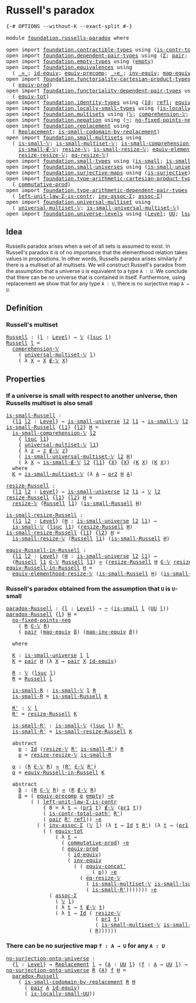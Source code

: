 # Russell's paradox

<pre class="Agda"><a id="30" class="Symbol">{-#</a> <a id="34" class="Keyword">OPTIONS</a> <a id="42" class="Pragma">--without-K</a> <a id="54" class="Pragma">--exact-split</a> <a id="68" class="Symbol">#-}</a>

<a id="73" class="Keyword">module</a> <a id="80" href="foundation.russells-paradox.html" class="Module">foundation.russells-paradox</a> <a id="108" class="Keyword">where</a>

<a id="115" class="Keyword">open</a> <a id="120" class="Keyword">import</a> <a id="127" href="foundation.contractible-types.html" class="Module">foundation.contractible-types</a> <a id="157" class="Keyword">using</a> <a id="163" class="Symbol">(</a><a id="164" href="foundation-core.contractible-types.html#2264" class="Function">is-contr-total-path&#39;</a><a id="184" class="Symbol">)</a>
<a id="186" class="Keyword">open</a> <a id="191" class="Keyword">import</a> <a id="198" href="foundation.dependent-pair-types.html" class="Module">foundation.dependent-pair-types</a> <a id="230" class="Keyword">using</a> <a id="236" class="Symbol">(</a><a id="237" href="foundation-core.dependent-pair-types.html#515" class="Record">Σ</a><a id="238" class="Symbol">;</a> <a id="240" href="foundation-core.dependent-pair-types.html#588" class="InductiveConstructor">pair</a><a id="244" class="Symbol">;</a> <a id="246" href="foundation-core.dependent-pair-types.html#605" class="Field">pr1</a><a id="249" class="Symbol">;</a> <a id="251" href="foundation-core.dependent-pair-types.html#617" class="Field">pr2</a><a id="254" class="Symbol">)</a>
<a id="256" class="Keyword">open</a> <a id="261" class="Keyword">import</a> <a id="268" href="foundation.empty-types.html" class="Module">foundation.empty-types</a> <a id="291" class="Keyword">using</a> <a id="297" class="Symbol">(</a><a id="298" href="foundation-core.empty-types.html#1057" class="Datatype">empty</a><a id="303" class="Symbol">)</a>
<a id="305" class="Keyword">open</a> <a id="310" class="Keyword">import</a> <a id="317" href="foundation.equivalences.html" class="Module">foundation.equivalences</a> <a id="341" class="Keyword">using</a>
  <a id="349" class="Symbol">(</a> <a id="351" href="foundation-core.equivalences.html#1621" class="Function Operator">_≃_</a><a id="354" class="Symbol">;</a> <a id="356" href="foundation-core.equivalences.html#2494" class="Function">id-equiv</a><a id="364" class="Symbol">;</a> <a id="366" href="foundation.equivalences.html#8122" class="Function">equiv-precomp</a><a id="379" class="Symbol">;</a> <a id="381" href="foundation-core.equivalences.html#7869" class="Function Operator">_∘e_</a><a id="385" class="Symbol">;</a> <a id="387" href="foundation-core.equivalences.html#5721" class="Function">inv-equiv</a><a id="396" class="Symbol">;</a> <a id="398" href="foundation-core.equivalences.html#1821" class="Function">map-equiv</a><a id="407" class="Symbol">;</a> <a id="409" href="foundation-core.equivalences.html#5036" class="Function">map-inv-equiv</a><a id="422" class="Symbol">)</a>
<a id="424" class="Keyword">open</a> <a id="429" class="Keyword">import</a> <a id="436" href="foundation.functoriality-cartesian-product-types.html" class="Module">foundation.functoriality-cartesian-product-types</a> <a id="485" class="Keyword">using</a>
  <a id="493" class="Symbol">(</a> <a id="495" href="foundation.functoriality-cartesian-product-types.html#3166" class="Function">equiv-prod</a><a id="505" class="Symbol">)</a>
<a id="507" class="Keyword">open</a> <a id="512" class="Keyword">import</a> <a id="519" href="foundation.functoriality-dependent-pair-types.html" class="Module">foundation.functoriality-dependent-pair-types</a> <a id="565" class="Keyword">using</a>
  <a id="573" class="Symbol">(</a> <a id="575" href="foundation-core.functoriality-dependent-pair-types.html#6817" class="Function">equiv-tot</a><a id="584" class="Symbol">)</a>
<a id="586" class="Keyword">open</a> <a id="591" class="Keyword">import</a> <a id="598" href="foundation.identity-types.html" class="Module">foundation.identity-types</a> <a id="624" class="Keyword">using</a> <a id="630" class="Symbol">(</a><a id="631" href="foundation-core.identity-types.html#1767" class="Datatype">Id</a><a id="633" class="Symbol">;</a> <a id="635" href="foundation-core.identity-types.html#1820" class="InductiveConstructor">refl</a><a id="639" class="Symbol">;</a> <a id="641" href="foundation.identity-types.html#2710" class="Function">equiv-concat&#39;</a><a id="654" class="Symbol">)</a>
<a id="656" class="Keyword">open</a> <a id="661" class="Keyword">import</a> <a id="668" href="foundation.locally-small-types.html" class="Module">foundation.locally-small-types</a> <a id="699" class="Keyword">using</a> <a id="705" class="Symbol">(</a><a id="706" href="foundation.locally-small-types.html#1621" class="Function">is-locally-small-UU</a><a id="725" class="Symbol">)</a>
<a id="727" class="Keyword">open</a> <a id="732" class="Keyword">import</a> <a id="739" href="foundation.multisets.html" class="Module">foundation.multisets</a> <a id="760" class="Keyword">using</a> <a id="766" class="Symbol">(</a><a id="767" href="foundation.multisets.html#642" class="Function">𝕍</a><a id="768" class="Symbol">;</a> <a id="770" href="foundation.multisets.html#939" class="Function">comprehension-𝕍</a><a id="785" class="Symbol">;</a> <a id="787" href="foundation.multisets.html#818" class="Function Operator">_∉-𝕍_</a><a id="792" class="Symbol">;</a> <a id="794" href="foundation.multisets.html#753" class="Function Operator">_∈-𝕍_</a><a id="799" class="Symbol">)</a>
<a id="801" class="Keyword">open</a> <a id="806" class="Keyword">import</a> <a id="813" href="foundation.negation.html" class="Module">foundation.negation</a> <a id="833" class="Keyword">using</a> <a id="839" class="Symbol">(</a><a id="840" href="foundation-core.negation.html#465" class="Function">¬</a><a id="841" class="Symbol">;</a> <a id="843" href="foundation.negation.html#1739" class="Function">no-fixed-points-neg</a><a id="862" class="Symbol">)</a>
<a id="864" class="Keyword">open</a> <a id="869" class="Keyword">import</a> <a id="876" href="foundation.replacement.html" class="Module">foundation.replacement</a> <a id="899" class="Keyword">using</a>
  <a id="907" class="Symbol">(</a> <a id="909" href="foundation.replacement.html#945" class="Function">Replacement</a><a id="920" class="Symbol">;</a> <a id="922" href="foundation.replacement.html#1265" class="Function">is-small-codomain-by-replacement</a><a id="954" class="Symbol">)</a>
<a id="956" class="Keyword">open</a> <a id="961" class="Keyword">import</a> <a id="968" href="foundation.small-multisets.html" class="Module">foundation.small-multisets</a> <a id="995" class="Keyword">using</a>
  <a id="1003" class="Symbol">(</a> <a id="1005" href="foundation.small-multisets.html#1849" class="Function">is-small-𝕍</a><a id="1015" class="Symbol">;</a> <a id="1017" href="foundation.small-multisets.html#7865" class="Function">is-small-multiset-𝕍</a><a id="1036" class="Symbol">;</a> <a id="1038" href="foundation.small-multisets.html#2456" class="Function">is-small-comprehension-𝕍</a><a id="1062" class="Symbol">;</a>
    <a id="1068" href="foundation.small-multisets.html#3984" class="Function">is-small-∉-𝕍</a><a id="1080" class="Symbol">;</a> <a id="1082" href="foundation.small-multisets.html#2147" class="Function">resize-𝕍</a><a id="1090" class="Symbol">;</a> <a id="1092" href="foundation.small-multisets.html#4302" class="Function">is-small-resize-𝕍</a><a id="1109" class="Symbol">;</a> <a id="1111" href="foundation.small-multisets.html#7172" class="Function">equiv-elementhood-resize-𝕍</a><a id="1137" class="Symbol">;</a>
    <a id="1143" href="foundation.small-multisets.html#4895" class="Function">resize-resize-𝕍</a><a id="1158" class="Symbol">;</a> <a id="1160" href="foundation.small-multisets.html#6602" class="Function">eq-resize-𝕍</a><a id="1171" class="Symbol">)</a>
<a id="1173" class="Keyword">open</a> <a id="1178" class="Keyword">import</a> <a id="1185" href="foundation.small-types.html" class="Module">foundation.small-types</a> <a id="1208" class="Keyword">using</a> <a id="1214" class="Symbol">(</a><a id="1215" href="foundation.small-types.html#1594" class="Function">is-small</a><a id="1223" class="Symbol">;</a> <a id="1225" href="foundation.small-types.html#2462" class="Function">is-small-lsuc</a><a id="1238" class="Symbol">)</a>
<a id="1240" class="Keyword">open</a> <a id="1245" class="Keyword">import</a> <a id="1252" href="foundation.small-universes.html" class="Module">foundation.small-universes</a> <a id="1279" class="Keyword">using</a> <a id="1285" class="Symbol">(</a><a id="1286" href="foundation.small-universes.html#457" class="Function">is-small-universe</a><a id="1303" class="Symbol">)</a>
<a id="1305" class="Keyword">open</a> <a id="1310" class="Keyword">import</a> <a id="1317" href="foundation.surjective-maps.html" class="Module">foundation.surjective-maps</a> <a id="1344" class="Keyword">using</a> <a id="1350" class="Symbol">(</a><a id="1351" href="foundation.surjective-maps.html#1906" class="Function">is-surjective</a><a id="1364" class="Symbol">)</a>
<a id="1366" class="Keyword">open</a> <a id="1371" class="Keyword">import</a> <a id="1378" href="foundation.type-arithmetic-cartesian-product-types.html" class="Module">foundation.type-arithmetic-cartesian-product-types</a> <a id="1429" class="Keyword">using</a>
  <a id="1437" class="Symbol">(</a> <a id="1439" href="foundation-core.type-arithmetic-cartesian-product-types.html#2063" class="Function">commutative-prod</a><a id="1455" class="Symbol">)</a>
<a id="1457" class="Keyword">open</a> <a id="1462" class="Keyword">import</a> <a id="1469" href="foundation.type-arithmetic-dependent-pair-types.html" class="Module">foundation.type-arithmetic-dependent-pair-types</a> <a id="1517" class="Keyword">using</a>
  <a id="1525" class="Symbol">(</a> <a id="1527" href="foundation-core.type-arithmetic-dependent-pair-types.html#3090" class="Function">left-unit-law-Σ-is-contr</a><a id="1551" class="Symbol">;</a> <a id="1553" href="foundation-core.type-arithmetic-dependent-pair-types.html#5808" class="Function">inv-assoc-Σ</a><a id="1564" class="Symbol">;</a> <a id="1566" href="foundation-core.type-arithmetic-dependent-pair-types.html#5675" class="Function">assoc-Σ</a><a id="1573" class="Symbol">)</a>
<a id="1575" class="Keyword">open</a> <a id="1580" class="Keyword">import</a> <a id="1587" href="foundation.universal-multiset.html" class="Module">foundation.universal-multiset</a> <a id="1617" class="Keyword">using</a>
  <a id="1625" class="Symbol">(</a> <a id="1627" href="foundation.universal-multiset.html#1074" class="Function">universal-multiset-𝕍</a><a id="1647" class="Symbol">;</a> <a id="1649" href="foundation.universal-multiset.html#1348" class="Function">is-small-universal-multiset-𝕍</a><a id="1678" class="Symbol">)</a>
<a id="1680" class="Keyword">open</a> <a id="1685" class="Keyword">import</a> <a id="1692" href="foundation.universe-levels.html" class="Module">foundation.universe-levels</a> <a id="1719" class="Keyword">using</a> <a id="1725" class="Symbol">(</a><a id="1726" href="Agda.Primitive.html#597" class="Postulate">Level</a><a id="1731" class="Symbol">;</a> <a id="1733" href="foundation-core.universe-levels.html#235" class="Primitive">UU</a><a id="1735" class="Symbol">;</a> <a id="1737" href="Agda.Primitive.html#780" class="Primitive">lsuc</a><a id="1741" class="Symbol">)</a>
</pre>
## Idea

Russells paradox arises when a set of all sets is assumed to exist. In Russell's paradox it is of no importance that the elementhood relation takes values in propositions. In other words, Russells paradox arises similarly if there is a multiset of all multisets. We will construct Russell's paradox from the assumption that a universe `U` is equivalent to a type `A : U`. We conclude that there can be no universe that is contained in itself. Furthermore, using replacement we show that for any type `A : U`, there is no surjective map `A → U`.

## Definition

### Russell's multiset

<pre class="Agda"><a id="Russell"></a><a id="2350" href="foundation.russells-paradox.html#2350" class="Function">Russell</a> <a id="2358" class="Symbol">:</a> <a id="2360" class="Symbol">(</a><a id="2361" href="foundation.russells-paradox.html#2361" class="Bound">l</a> <a id="2363" class="Symbol">:</a> <a id="2365" href="Agda.Primitive.html#597" class="Postulate">Level</a><a id="2370" class="Symbol">)</a> <a id="2372" class="Symbol">→</a> <a id="2374" href="foundation.multisets.html#642" class="Function">𝕍</a> <a id="2376" class="Symbol">(</a><a id="2377" href="Agda.Primitive.html#780" class="Primitive">lsuc</a> <a id="2382" href="foundation.russells-paradox.html#2361" class="Bound">l</a><a id="2383" class="Symbol">)</a>
<a id="2385" href="foundation.russells-paradox.html#2350" class="Function">Russell</a> <a id="2393" href="foundation.russells-paradox.html#2393" class="Bound">l</a> <a id="2395" class="Symbol">=</a>
  <a id="2399" href="foundation.multisets.html#939" class="Function">comprehension-𝕍</a>
    <a id="2419" class="Symbol">(</a> <a id="2421" href="foundation.universal-multiset.html#1074" class="Function">universal-multiset-𝕍</a> <a id="2442" href="foundation.russells-paradox.html#2393" class="Bound">l</a><a id="2443" class="Symbol">)</a>
    <a id="2449" class="Symbol">(</a> <a id="2451" class="Symbol">λ</a> <a id="2453" href="foundation.russells-paradox.html#2453" class="Bound">X</a> <a id="2455" class="Symbol">→</a> <a id="2457" href="foundation.russells-paradox.html#2453" class="Bound">X</a> <a id="2459" href="foundation.multisets.html#818" class="Function Operator">∉-𝕍</a> <a id="2463" href="foundation.russells-paradox.html#2453" class="Bound">X</a><a id="2464" class="Symbol">)</a>
</pre>
## Properties

### If a universe is small with respect to another universe, then Russells multiset is also small

<pre class="Agda"><a id="is-small-Russell"></a><a id="2593" href="foundation.russells-paradox.html#2593" class="Function">is-small-Russell</a> <a id="2610" class="Symbol">:</a>
  <a id="2614" class="Symbol">{</a><a id="2615" href="foundation.russells-paradox.html#2615" class="Bound">l1</a> <a id="2618" href="foundation.russells-paradox.html#2618" class="Bound">l2</a> <a id="2621" class="Symbol">:</a> <a id="2623" href="Agda.Primitive.html#597" class="Postulate">Level</a><a id="2628" class="Symbol">}</a> <a id="2630" class="Symbol">→</a> <a id="2632" href="foundation.small-universes.html#457" class="Function">is-small-universe</a> <a id="2650" href="foundation.russells-paradox.html#2618" class="Bound">l2</a> <a id="2653" href="foundation.russells-paradox.html#2615" class="Bound">l1</a> <a id="2656" class="Symbol">→</a> <a id="2658" href="foundation.small-multisets.html#1849" class="Function">is-small-𝕍</a> <a id="2669" href="foundation.russells-paradox.html#2618" class="Bound">l2</a> <a id="2672" class="Symbol">(</a><a id="2673" href="foundation.russells-paradox.html#2350" class="Function">Russell</a> <a id="2681" href="foundation.russells-paradox.html#2615" class="Bound">l1</a><a id="2683" class="Symbol">)</a>
<a id="2685" href="foundation.russells-paradox.html#2593" class="Function">is-small-Russell</a> <a id="2702" class="Symbol">{</a><a id="2703" href="foundation.russells-paradox.html#2703" class="Bound">l1</a><a id="2705" class="Symbol">}</a> <a id="2707" class="Symbol">{</a><a id="2708" href="foundation.russells-paradox.html#2708" class="Bound">l2</a><a id="2710" class="Symbol">}</a> <a id="2712" href="foundation.russells-paradox.html#2712" class="Bound">H</a> <a id="2714" class="Symbol">=</a>
  <a id="2718" href="foundation.small-multisets.html#2456" class="Function">is-small-comprehension-𝕍</a> <a id="2743" href="foundation.russells-paradox.html#2708" class="Bound">l2</a>
    <a id="2750" class="Symbol">{</a> <a id="2752" href="Agda.Primitive.html#780" class="Primitive">lsuc</a> <a id="2757" href="foundation.russells-paradox.html#2703" class="Bound">l1</a><a id="2759" class="Symbol">}</a>
    <a id="2765" class="Symbol">{</a> <a id="2767" href="foundation.universal-multiset.html#1074" class="Function">universal-multiset-𝕍</a> <a id="2788" href="foundation.russells-paradox.html#2703" class="Bound">l1</a><a id="2790" class="Symbol">}</a>
    <a id="2796" class="Symbol">{</a> <a id="2798" class="Symbol">λ</a> <a id="2800" href="foundation.russells-paradox.html#2800" class="Bound">z</a> <a id="2802" class="Symbol">→</a> <a id="2804" href="foundation.russells-paradox.html#2800" class="Bound">z</a> <a id="2806" href="foundation.multisets.html#818" class="Function Operator">∉-𝕍</a> <a id="2810" href="foundation.russells-paradox.html#2800" class="Bound">z</a><a id="2811" class="Symbol">}</a>
    <a id="2817" class="Symbol">(</a> <a id="2819" href="foundation.universal-multiset.html#1348" class="Function">is-small-universal-multiset-𝕍</a> <a id="2849" href="foundation.russells-paradox.html#2708" class="Bound">l2</a> <a id="2852" href="foundation.russells-paradox.html#2712" class="Bound">H</a><a id="2853" class="Symbol">)</a>
    <a id="2859" class="Symbol">(</a> <a id="2861" class="Symbol">λ</a> <a id="2863" href="foundation.russells-paradox.html#2863" class="Bound">X</a> <a id="2865" class="Symbol">→</a> <a id="2867" href="foundation.small-multisets.html#3984" class="Function">is-small-∉-𝕍</a> <a id="2880" href="foundation.russells-paradox.html#2708" class="Bound">l2</a> <a id="2883" class="Symbol">{</a><a id="2884" href="foundation.russells-paradox.html#2703" class="Bound">l1</a><a id="2886" class="Symbol">}</a> <a id="2888" class="Symbol">{</a><a id="2889" href="foundation.russells-paradox.html#2863" class="Bound">X</a><a id="2890" class="Symbol">}</a> <a id="2892" class="Symbol">{</a><a id="2893" href="foundation.russells-paradox.html#2863" class="Bound">X</a><a id="2894" class="Symbol">}</a> <a id="2896" class="Symbol">(</a><a id="2897" href="foundation.russells-paradox.html#2919" class="Function">K</a> <a id="2899" href="foundation.russells-paradox.html#2863" class="Bound">X</a><a id="2900" class="Symbol">)</a> <a id="2902" class="Symbol">(</a><a id="2903" href="foundation.russells-paradox.html#2919" class="Function">K</a> <a id="2905" href="foundation.russells-paradox.html#2863" class="Bound">X</a><a id="2906" class="Symbol">))</a>
  <a id="2911" class="Keyword">where</a>
  <a id="2919" href="foundation.russells-paradox.html#2919" class="Function">K</a> <a id="2921" class="Symbol">=</a> <a id="2923" href="foundation.small-multisets.html#7865" class="Function">is-small-multiset-𝕍</a> <a id="2943" class="Symbol">(λ</a> <a id="2946" href="foundation.russells-paradox.html#2946" class="Bound">A</a> <a id="2948" class="Symbol">→</a> <a id="2950" href="foundation-core.dependent-pair-types.html#617" class="Field">pr2</a> <a id="2954" href="foundation.russells-paradox.html#2712" class="Bound">H</a> <a id="2956" href="foundation.russells-paradox.html#2946" class="Bound">A</a><a id="2957" class="Symbol">)</a>

<a id="resize-Russell"></a><a id="2960" href="foundation.russells-paradox.html#2960" class="Function">resize-Russell</a> <a id="2975" class="Symbol">:</a>
  <a id="2979" class="Symbol">{</a><a id="2980" href="foundation.russells-paradox.html#2980" class="Bound">l1</a> <a id="2983" href="foundation.russells-paradox.html#2983" class="Bound">l2</a> <a id="2986" class="Symbol">:</a> <a id="2988" href="Agda.Primitive.html#597" class="Postulate">Level</a><a id="2993" class="Symbol">}</a> <a id="2995" class="Symbol">→</a> <a id="2997" href="foundation.small-universes.html#457" class="Function">is-small-universe</a> <a id="3015" href="foundation.russells-paradox.html#2983" class="Bound">l2</a> <a id="3018" href="foundation.russells-paradox.html#2980" class="Bound">l1</a> <a id="3021" class="Symbol">→</a> <a id="3023" href="foundation.multisets.html#642" class="Function">𝕍</a> <a id="3025" href="foundation.russells-paradox.html#2983" class="Bound">l2</a>
<a id="3028" href="foundation.russells-paradox.html#2960" class="Function">resize-Russell</a> <a id="3043" class="Symbol">{</a><a id="3044" href="foundation.russells-paradox.html#3044" class="Bound">l1</a><a id="3046" class="Symbol">}</a> <a id="3048" class="Symbol">{</a><a id="3049" href="foundation.russells-paradox.html#3049" class="Bound">l2</a><a id="3051" class="Symbol">}</a> <a id="3053" href="foundation.russells-paradox.html#3053" class="Bound">H</a> <a id="3055" class="Symbol">=</a>
  <a id="3059" href="foundation.small-multisets.html#2147" class="Function">resize-𝕍</a> <a id="3068" class="Symbol">(</a><a id="3069" href="foundation.russells-paradox.html#2350" class="Function">Russell</a> <a id="3077" href="foundation.russells-paradox.html#3044" class="Bound">l1</a><a id="3079" class="Symbol">)</a> <a id="3081" class="Symbol">(</a><a id="3082" href="foundation.russells-paradox.html#2593" class="Function">is-small-Russell</a> <a id="3099" href="foundation.russells-paradox.html#3053" class="Bound">H</a><a id="3100" class="Symbol">)</a>

<a id="is-small-resize-Russell"></a><a id="3103" href="foundation.russells-paradox.html#3103" class="Function">is-small-resize-Russell</a> <a id="3127" class="Symbol">:</a>
  <a id="3131" class="Symbol">{</a><a id="3132" href="foundation.russells-paradox.html#3132" class="Bound">l1</a> <a id="3135" href="foundation.russells-paradox.html#3135" class="Bound">l2</a> <a id="3138" class="Symbol">:</a> <a id="3140" href="Agda.Primitive.html#597" class="Postulate">Level</a><a id="3145" class="Symbol">}</a> <a id="3147" class="Symbol">(</a><a id="3148" href="foundation.russells-paradox.html#3148" class="Bound">H</a> <a id="3150" class="Symbol">:</a> <a id="3152" href="foundation.small-universes.html#457" class="Function">is-small-universe</a> <a id="3170" href="foundation.russells-paradox.html#3135" class="Bound">l2</a> <a id="3173" href="foundation.russells-paradox.html#3132" class="Bound">l1</a><a id="3175" class="Symbol">)</a> <a id="3177" class="Symbol">→</a>
  <a id="3181" href="foundation.small-multisets.html#1849" class="Function">is-small-𝕍</a> <a id="3192" class="Symbol">(</a><a id="3193" href="Agda.Primitive.html#780" class="Primitive">lsuc</a> <a id="3198" href="foundation.russells-paradox.html#3132" class="Bound">l1</a><a id="3200" class="Symbol">)</a> <a id="3202" class="Symbol">(</a><a id="3203" href="foundation.russells-paradox.html#2960" class="Function">resize-Russell</a> <a id="3218" href="foundation.russells-paradox.html#3148" class="Bound">H</a><a id="3219" class="Symbol">)</a>
<a id="3221" href="foundation.russells-paradox.html#3103" class="Function">is-small-resize-Russell</a> <a id="3245" class="Symbol">{</a><a id="3246" href="foundation.russells-paradox.html#3246" class="Bound">l1</a><a id="3248" class="Symbol">}</a> <a id="3250" class="Symbol">{</a><a id="3251" href="foundation.russells-paradox.html#3251" class="Bound">l2</a><a id="3253" class="Symbol">}</a> <a id="3255" href="foundation.russells-paradox.html#3255" class="Bound">H</a> <a id="3257" class="Symbol">=</a>
  <a id="3261" href="foundation.small-multisets.html#4302" class="Function">is-small-resize-𝕍</a> <a id="3279" class="Symbol">(</a><a id="3280" href="foundation.russells-paradox.html#2350" class="Function">Russell</a> <a id="3288" href="foundation.russells-paradox.html#3246" class="Bound">l1</a><a id="3290" class="Symbol">)</a> <a id="3292" class="Symbol">(</a><a id="3293" href="foundation.russells-paradox.html#2593" class="Function">is-small-Russell</a> <a id="3310" href="foundation.russells-paradox.html#3255" class="Bound">H</a><a id="3311" class="Symbol">)</a>

<a id="equiv-Russell-in-Russell"></a><a id="3314" href="foundation.russells-paradox.html#3314" class="Function">equiv-Russell-in-Russell</a> <a id="3339" class="Symbol">:</a>
  <a id="3343" class="Symbol">{</a><a id="3344" href="foundation.russells-paradox.html#3344" class="Bound">l1</a> <a id="3347" href="foundation.russells-paradox.html#3347" class="Bound">l2</a> <a id="3350" class="Symbol">:</a> <a id="3352" href="Agda.Primitive.html#597" class="Postulate">Level</a><a id="3357" class="Symbol">}</a> <a id="3359" class="Symbol">(</a><a id="3360" href="foundation.russells-paradox.html#3360" class="Bound">H</a> <a id="3362" class="Symbol">:</a> <a id="3364" href="foundation.small-universes.html#457" class="Function">is-small-universe</a> <a id="3382" href="foundation.russells-paradox.html#3347" class="Bound">l2</a> <a id="3385" href="foundation.russells-paradox.html#3344" class="Bound">l1</a><a id="3387" class="Symbol">)</a> <a id="3389" class="Symbol">→</a>
  <a id="3393" class="Symbol">(</a><a id="3394" href="foundation.russells-paradox.html#2350" class="Function">Russell</a> <a id="3402" href="foundation.russells-paradox.html#3344" class="Bound">l1</a> <a id="3405" href="foundation.multisets.html#753" class="Function Operator">∈-𝕍</a> <a id="3409" href="foundation.russells-paradox.html#2350" class="Function">Russell</a> <a id="3417" href="foundation.russells-paradox.html#3344" class="Bound">l1</a><a id="3419" class="Symbol">)</a> <a id="3421" href="foundation-core.equivalences.html#1621" class="Function Operator">≃</a> <a id="3423" class="Symbol">(</a><a id="3424" href="foundation.russells-paradox.html#2960" class="Function">resize-Russell</a> <a id="3439" href="foundation.russells-paradox.html#3360" class="Bound">H</a> <a id="3441" href="foundation.multisets.html#753" class="Function Operator">∈-𝕍</a> <a id="3445" href="foundation.russells-paradox.html#2960" class="Function">resize-Russell</a> <a id="3460" href="foundation.russells-paradox.html#3360" class="Bound">H</a><a id="3461" class="Symbol">)</a>
<a id="3463" href="foundation.russells-paradox.html#3314" class="Function">equiv-Russell-in-Russell</a> <a id="3488" href="foundation.russells-paradox.html#3488" class="Bound">H</a> <a id="3490" class="Symbol">=</a>
  <a id="3494" href="foundation.small-multisets.html#7172" class="Function">equiv-elementhood-resize-𝕍</a> <a id="3521" class="Symbol">(</a><a id="3522" href="foundation.russells-paradox.html#2593" class="Function">is-small-Russell</a> <a id="3539" href="foundation.russells-paradox.html#3488" class="Bound">H</a><a id="3540" class="Symbol">)</a> <a id="3542" class="Symbol">(</a><a id="3543" href="foundation.russells-paradox.html#2593" class="Function">is-small-Russell</a> <a id="3560" href="foundation.russells-paradox.html#3488" class="Bound">H</a><a id="3561" class="Symbol">)</a>
</pre>
### Russell's paradox obtained from the assumption that `U` is `U`-small

<pre class="Agda"><a id="paradox-Russell"></a><a id="3650" href="foundation.russells-paradox.html#3650" class="Function">paradox-Russell</a> <a id="3666" class="Symbol">:</a> <a id="3668" class="Symbol">{</a><a id="3669" href="foundation.russells-paradox.html#3669" class="Bound">l</a> <a id="3671" class="Symbol">:</a> <a id="3673" href="Agda.Primitive.html#597" class="Postulate">Level</a><a id="3678" class="Symbol">}</a> <a id="3680" class="Symbol">→</a> <a id="3682" href="foundation-core.negation.html#465" class="Function">¬</a> <a id="3684" class="Symbol">(</a><a id="3685" href="foundation.small-types.html#1594" class="Function">is-small</a> <a id="3694" href="foundation.russells-paradox.html#3669" class="Bound">l</a> <a id="3696" class="Symbol">(</a><a id="3697" href="foundation-core.universe-levels.html#235" class="Primitive">UU</a> <a id="3700" href="foundation.russells-paradox.html#3669" class="Bound">l</a><a id="3701" class="Symbol">))</a>
<a id="3704" href="foundation.russells-paradox.html#3650" class="Function">paradox-Russell</a> <a id="3720" class="Symbol">{</a><a id="3721" href="foundation.russells-paradox.html#3721" class="Bound">l</a><a id="3722" class="Symbol">}</a> <a id="3724" href="foundation.russells-paradox.html#3724" class="Bound">H</a> <a id="3726" class="Symbol">=</a>
  <a id="3730" href="foundation.negation.html#1739" class="Function">no-fixed-points-neg</a>
    <a id="3754" class="Symbol">(</a> <a id="3756" href="foundation.russells-paradox.html#3889" class="Function">R</a> <a id="3758" href="foundation.multisets.html#753" class="Function Operator">∈-𝕍</a> <a id="3762" href="foundation.russells-paradox.html#3889" class="Function">R</a><a id="3763" class="Symbol">)</a>
    <a id="3769" class="Symbol">(</a> <a id="3771" href="foundation-core.dependent-pair-types.html#588" class="InductiveConstructor">pair</a> <a id="3776" class="Symbol">(</a><a id="3777" href="foundation-core.equivalences.html#1821" class="Function">map-equiv</a> <a id="3787" href="foundation.russells-paradox.html#4271" class="Function">β</a><a id="3788" class="Symbol">)</a> <a id="3790" class="Symbol">(</a><a id="3791" href="foundation-core.equivalences.html#5036" class="Function">map-inv-equiv</a> <a id="3805" href="foundation.russells-paradox.html#4271" class="Function">β</a><a id="3806" class="Symbol">))</a>

  <a id="3812" class="Keyword">where</a>
  
  <a id="3823" href="foundation.russells-paradox.html#3823" class="Function">K</a> <a id="3825" class="Symbol">:</a> <a id="3827" href="foundation.small-universes.html#457" class="Function">is-small-universe</a> <a id="3845" href="foundation.russells-paradox.html#3721" class="Bound">l</a> <a id="3847" href="foundation.russells-paradox.html#3721" class="Bound">l</a>
  <a id="3851" href="foundation.russells-paradox.html#3823" class="Function">K</a> <a id="3853" class="Symbol">=</a> <a id="3855" href="foundation-core.dependent-pair-types.html#588" class="InductiveConstructor">pair</a> <a id="3860" href="foundation.russells-paradox.html#3724" class="Bound">H</a> <a id="3862" class="Symbol">(λ</a> <a id="3865" href="foundation.russells-paradox.html#3865" class="Bound">X</a> <a id="3867" class="Symbol">→</a> <a id="3869" href="foundation-core.dependent-pair-types.html#588" class="InductiveConstructor">pair</a> <a id="3874" href="foundation.russells-paradox.html#3865" class="Bound">X</a> <a id="3876" href="foundation-core.equivalences.html#2494" class="Function">id-equiv</a><a id="3884" class="Symbol">)</a>

  <a id="3889" href="foundation.russells-paradox.html#3889" class="Function">R</a> <a id="3891" class="Symbol">:</a> <a id="3893" href="foundation.multisets.html#642" class="Function">𝕍</a> <a id="3895" class="Symbol">(</a><a id="3896" href="Agda.Primitive.html#780" class="Primitive">lsuc</a> <a id="3901" href="foundation.russells-paradox.html#3721" class="Bound">l</a><a id="3902" class="Symbol">)</a>
  <a id="3906" href="foundation.russells-paradox.html#3889" class="Function">R</a> <a id="3908" class="Symbol">=</a> <a id="3910" href="foundation.russells-paradox.html#2350" class="Function">Russell</a> <a id="3918" href="foundation.russells-paradox.html#3721" class="Bound">l</a>
  
  <a id="3925" href="foundation.russells-paradox.html#3925" class="Function">is-small-R</a> <a id="3936" class="Symbol">:</a> <a id="3938" href="foundation.small-multisets.html#1849" class="Function">is-small-𝕍</a> <a id="3949" href="foundation.russells-paradox.html#3721" class="Bound">l</a> <a id="3951" href="foundation.russells-paradox.html#3889" class="Function">R</a>
  <a id="3955" href="foundation.russells-paradox.html#3925" class="Function">is-small-R</a> <a id="3966" class="Symbol">=</a> <a id="3968" href="foundation.russells-paradox.html#2593" class="Function">is-small-Russell</a> <a id="3985" href="foundation.russells-paradox.html#3823" class="Function">K</a>

  <a id="3990" href="foundation.russells-paradox.html#3990" class="Function">R&#39;</a> <a id="3993" class="Symbol">:</a> <a id="3995" href="foundation.multisets.html#642" class="Function">𝕍</a> <a id="3997" href="foundation.russells-paradox.html#3721" class="Bound">l</a>
  <a id="4001" href="foundation.russells-paradox.html#3990" class="Function">R&#39;</a> <a id="4004" class="Symbol">=</a> <a id="4006" href="foundation.russells-paradox.html#2960" class="Function">resize-Russell</a> <a id="4021" href="foundation.russells-paradox.html#3823" class="Function">K</a>

  <a id="4026" href="foundation.russells-paradox.html#4026" class="Function">is-small-R&#39;</a> <a id="4038" class="Symbol">:</a> <a id="4040" href="foundation.small-multisets.html#1849" class="Function">is-small-𝕍</a> <a id="4051" class="Symbol">(</a><a id="4052" href="Agda.Primitive.html#780" class="Primitive">lsuc</a> <a id="4057" href="foundation.russells-paradox.html#3721" class="Bound">l</a><a id="4058" class="Symbol">)</a> <a id="4060" href="foundation.russells-paradox.html#3990" class="Function">R&#39;</a>
  <a id="4065" href="foundation.russells-paradox.html#4026" class="Function">is-small-R&#39;</a> <a id="4077" class="Symbol">=</a> <a id="4079" href="foundation.russells-paradox.html#3103" class="Function">is-small-resize-Russell</a> <a id="4103" href="foundation.russells-paradox.html#3823" class="Function">K</a>

  <a id="4108" class="Keyword">abstract</a>
    <a id="4121" href="foundation.russells-paradox.html#4121" class="Function">p</a> <a id="4123" class="Symbol">:</a> <a id="4125" href="foundation-core.identity-types.html#1767" class="Datatype">Id</a> <a id="4128" class="Symbol">(</a><a id="4129" href="foundation.small-multisets.html#2147" class="Function">resize-𝕍</a> <a id="4138" href="foundation.russells-paradox.html#3990" class="Function">R&#39;</a> <a id="4141" href="foundation.russells-paradox.html#4026" class="Function">is-small-R&#39;</a><a id="4152" class="Symbol">)</a> <a id="4154" href="foundation.russells-paradox.html#3889" class="Function">R</a>
    <a id="4160" href="foundation.russells-paradox.html#4121" class="Function">p</a> <a id="4162" class="Symbol">=</a> <a id="4164" href="foundation.small-multisets.html#4895" class="Function">resize-resize-𝕍</a> <a id="4180" href="foundation.russells-paradox.html#3925" class="Function">is-small-R</a>

  <a id="4194" href="foundation.russells-paradox.html#4194" class="Function">α</a> <a id="4196" class="Symbol">:</a> <a id="4198" class="Symbol">(</a><a id="4199" href="foundation.russells-paradox.html#3889" class="Function">R</a> <a id="4201" href="foundation.multisets.html#753" class="Function Operator">∈-𝕍</a> <a id="4205" href="foundation.russells-paradox.html#3889" class="Function">R</a><a id="4206" class="Symbol">)</a> <a id="4208" href="foundation-core.equivalences.html#1621" class="Function Operator">≃</a> <a id="4210" class="Symbol">(</a><a id="4211" href="foundation.russells-paradox.html#3990" class="Function">R&#39;</a> <a id="4214" href="foundation.multisets.html#753" class="Function Operator">∈-𝕍</a> <a id="4218" href="foundation.russells-paradox.html#3990" class="Function">R&#39;</a><a id="4220" class="Symbol">)</a>
  <a id="4224" href="foundation.russells-paradox.html#4194" class="Function">α</a> <a id="4226" class="Symbol">=</a> <a id="4228" href="foundation.russells-paradox.html#3314" class="Function">equiv-Russell-in-Russell</a> <a id="4253" href="foundation.russells-paradox.html#3823" class="Function">K</a>

  <a id="4258" class="Keyword">abstract</a>
    <a id="4271" href="foundation.russells-paradox.html#4271" class="Function">β</a> <a id="4273" class="Symbol">:</a> <a id="4275" class="Symbol">(</a><a id="4276" href="foundation.russells-paradox.html#3889" class="Function">R</a> <a id="4278" href="foundation.multisets.html#753" class="Function Operator">∈-𝕍</a> <a id="4282" href="foundation.russells-paradox.html#3889" class="Function">R</a><a id="4283" class="Symbol">)</a> <a id="4285" href="foundation-core.equivalences.html#1621" class="Function Operator">≃</a> <a id="4287" class="Symbol">(</a><a id="4288" href="foundation.russells-paradox.html#3889" class="Function">R</a> <a id="4290" href="foundation.multisets.html#818" class="Function Operator">∉-𝕍</a> <a id="4294" href="foundation.russells-paradox.html#3889" class="Function">R</a><a id="4295" class="Symbol">)</a>
    <a id="4301" href="foundation.russells-paradox.html#4271" class="Function">β</a> <a id="4303" class="Symbol">=</a> <a id="4305" class="Symbol">(</a> <a id="4307" href="foundation.equivalences.html#8122" class="Function">equiv-precomp</a> <a id="4321" href="foundation.russells-paradox.html#4194" class="Function">α</a> <a id="4323" href="foundation-core.empty-types.html#1057" class="Datatype">empty</a><a id="4328" class="Symbol">)</a> <a id="4330" href="foundation-core.equivalences.html#7869" class="Function Operator">∘e</a>
        <a id="4341" class="Symbol">(</a> <a id="4343" class="Symbol">(</a> <a id="4345" href="foundation-core.type-arithmetic-dependent-pair-types.html#3090" class="Function">left-unit-law-Σ-is-contr</a>
            <a id="4382" class="Symbol">{</a> <a id="4384" class="Argument">B</a> <a id="4386" class="Symbol">=</a> <a id="4388" class="Symbol">λ</a> <a id="4390" href="foundation.russells-paradox.html#4390" class="Bound">t</a> <a id="4392" class="Symbol">→</a> <a id="4394" class="Symbol">(</a><a id="4395" href="foundation-core.dependent-pair-types.html#605" class="Field">pr1</a> <a id="4399" href="foundation.russells-paradox.html#4390" class="Bound">t</a><a id="4400" class="Symbol">)</a> <a id="4402" href="foundation.multisets.html#818" class="Function Operator">∉-𝕍</a> <a id="4406" class="Symbol">(</a><a id="4407" href="foundation-core.dependent-pair-types.html#605" class="Field">pr1</a> <a id="4411" href="foundation.russells-paradox.html#4390" class="Bound">t</a><a id="4412" class="Symbol">)}</a>
            <a id="4427" class="Symbol">(</a> <a id="4429" href="foundation-core.contractible-types.html#2264" class="Function">is-contr-total-path&#39;</a> <a id="4450" href="foundation.russells-paradox.html#3990" class="Function">R&#39;</a><a id="4452" class="Symbol">)</a>
            <a id="4466" class="Symbol">(</a> <a id="4468" href="foundation-core.dependent-pair-types.html#588" class="InductiveConstructor">pair</a> <a id="4473" href="foundation.russells-paradox.html#3990" class="Function">R&#39;</a> <a id="4476" href="foundation-core.identity-types.html#1820" class="InductiveConstructor">refl</a><a id="4480" class="Symbol">))</a> <a id="4483" href="foundation-core.equivalences.html#7869" class="Function Operator">∘e</a>
          <a id="4496" class="Symbol">(</a> <a id="4498" class="Symbol">(</a> <a id="4500" href="foundation-core.type-arithmetic-dependent-pair-types.html#5808" class="Function">inv-assoc-Σ</a> <a id="4512" class="Symbol">(</a><a id="4513" href="foundation.multisets.html#642" class="Function">𝕍</a> <a id="4515" href="foundation.russells-paradox.html#3721" class="Bound">l</a><a id="4516" class="Symbol">)</a> <a id="4518" class="Symbol">(λ</a> <a id="4521" href="foundation.russells-paradox.html#4521" class="Bound">t</a> <a id="4523" class="Symbol">→</a> <a id="4525" href="foundation-core.identity-types.html#1767" class="Datatype">Id</a> <a id="4528" href="foundation.russells-paradox.html#4521" class="Bound">t</a> <a id="4530" href="foundation.russells-paradox.html#3990" class="Function">R&#39;</a><a id="4532" class="Symbol">)</a> <a id="4534" class="Symbol">(λ</a> <a id="4537" href="foundation.russells-paradox.html#4537" class="Bound">t</a> <a id="4539" class="Symbol">→</a> <a id="4541" class="Symbol">(</a><a id="4542" href="foundation-core.dependent-pair-types.html#605" class="Field">pr1</a> <a id="4546" href="foundation.russells-paradox.html#4537" class="Bound">t</a><a id="4547" class="Symbol">)</a> <a id="4549" href="foundation.multisets.html#818" class="Function Operator">∉-𝕍</a> <a id="4553" class="Symbol">(</a><a id="4554" href="foundation-core.dependent-pair-types.html#605" class="Field">pr1</a> <a id="4558" href="foundation.russells-paradox.html#4537" class="Bound">t</a><a id="4559" class="Symbol">)))</a> <a id="4563" href="foundation-core.equivalences.html#7869" class="Function Operator">∘e</a>
            <a id="4578" class="Symbol">(</a> <a id="4580" class="Symbol">(</a> <a id="4582" href="foundation-core.functoriality-dependent-pair-types.html#6817" class="Function">equiv-tot</a>
                <a id="4608" class="Symbol">(</a> <a id="4610" class="Symbol">λ</a> <a id="4612" href="foundation.russells-paradox.html#4612" class="Bound">t</a> <a id="4614" class="Symbol">→</a>
                  <a id="4634" class="Symbol">(</a> <a id="4636" href="foundation-core.type-arithmetic-cartesian-product-types.html#2063" class="Function">commutative-prod</a><a id="4652" class="Symbol">)</a> <a id="4654" href="foundation-core.equivalences.html#7869" class="Function Operator">∘e</a>
                  <a id="4675" class="Symbol">(</a> <a id="4677" href="foundation.functoriality-cartesian-product-types.html#3166" class="Function">equiv-prod</a>
                    <a id="4708" class="Symbol">(</a> <a id="4710" href="foundation-core.equivalences.html#2494" class="Function">id-equiv</a><a id="4718" class="Symbol">)</a>
                    <a id="4740" class="Symbol">(</a> <a id="4742" href="foundation-core.equivalences.html#5721" class="Function">inv-equiv</a>
                      <a id="4774" class="Symbol">(</a> <a id="4776" class="Symbol">(</a> <a id="4778" href="foundation.identity-types.html#2710" class="Function">equiv-concat&#39;</a>
                          <a id="4818" class="Symbol">_</a> <a id="4820" class="Symbol">(</a> <a id="4822" href="foundation.russells-paradox.html#4121" class="Function">p</a><a id="4823" class="Symbol">))</a> <a id="4826" href="foundation-core.equivalences.html#7869" class="Function Operator">∘e</a>
                        <a id="4853" class="Symbol">(</a> <a id="4855" href="foundation.small-multisets.html#6602" class="Function">eq-resize-𝕍</a>
                          <a id="4893" class="Symbol">(</a> <a id="4895" href="foundation.small-multisets.html#7865" class="Function">is-small-multiset-𝕍</a> <a id="4915" href="foundation.small-types.html#2462" class="Function">is-small-lsuc</a> <a id="4929" href="foundation.russells-paradox.html#4612" class="Bound">t</a><a id="4930" class="Symbol">)</a>
                          <a id="4958" class="Symbol">(</a> <a id="4960" href="foundation.russells-paradox.html#4026" class="Function">is-small-R&#39;</a><a id="4971" class="Symbol">)))))))</a> <a id="4979" href="foundation-core.equivalences.html#7869" class="Function Operator">∘e</a>
              <a id="4996" class="Symbol">(</a> <a id="4998" href="foundation-core.type-arithmetic-dependent-pair-types.html#5675" class="Function">assoc-Σ</a>
                <a id="5022" class="Symbol">(</a> <a id="5024" href="foundation.multisets.html#642" class="Function">𝕍</a> <a id="5026" href="foundation.russells-paradox.html#3721" class="Bound">l</a><a id="5027" class="Symbol">)</a>
                <a id="5045" class="Symbol">(</a> <a id="5047" class="Symbol">λ</a> <a id="5049" href="foundation.russells-paradox.html#5049" class="Bound">t</a> <a id="5051" class="Symbol">→</a> <a id="5053" href="foundation.russells-paradox.html#5049" class="Bound">t</a> <a id="5055" href="foundation.multisets.html#818" class="Function Operator">∉-𝕍</a> <a id="5059" href="foundation.russells-paradox.html#5049" class="Bound">t</a><a id="5060" class="Symbol">)</a>
                <a id="5078" class="Symbol">(</a> <a id="5080" class="Symbol">λ</a> <a id="5082" href="foundation.russells-paradox.html#5082" class="Bound">t</a> <a id="5084" class="Symbol">→</a> <a id="5086" href="foundation-core.identity-types.html#1767" class="Datatype">Id</a> <a id="5089" class="Symbol">(</a> <a id="5091" href="foundation.small-multisets.html#2147" class="Function">resize-𝕍</a>
                             <a id="5129" class="Symbol">(</a> <a id="5131" href="foundation-core.dependent-pair-types.html#605" class="Field">pr1</a> <a id="5135" href="foundation.russells-paradox.html#5082" class="Bound">t</a><a id="5136" class="Symbol">)</a>
                             <a id="5167" class="Symbol">(</a> <a id="5169" href="foundation.small-multisets.html#7865" class="Function">is-small-multiset-𝕍</a> <a id="5189" href="foundation.small-types.html#2462" class="Function">is-small-lsuc</a> <a id="5203" class="Symbol">(</a><a id="5204" href="foundation-core.dependent-pair-types.html#605" class="Field">pr1</a> <a id="5208" href="foundation.russells-paradox.html#5082" class="Bound">t</a><a id="5209" class="Symbol">)))</a>
                           <a id="5240" class="Symbol">(</a> <a id="5242" href="foundation.russells-paradox.html#3889" class="Function">R</a><a id="5243" class="Symbol">))))))</a>
</pre>
### There can be no surjective map `f : A → U` for any `A : U`

<pre class="Agda"><a id="no-surjection-onto-universe"></a><a id="5327" href="foundation.russells-paradox.html#5327" class="Function">no-surjection-onto-universe</a> <a id="5355" class="Symbol">:</a>
  <a id="5359" class="Symbol">{</a><a id="5360" href="foundation.russells-paradox.html#5360" class="Bound">l</a> <a id="5362" class="Symbol">:</a> <a id="5364" href="Agda.Primitive.html#597" class="Postulate">Level</a><a id="5369" class="Symbol">}</a> <a id="5371" class="Symbol">→</a> <a id="5373" href="foundation.replacement.html#945" class="Function">Replacement</a> <a id="5385" href="foundation.russells-paradox.html#5360" class="Bound">l</a> <a id="5387" class="Symbol">→</a> <a id="5389" class="Symbol">{</a><a id="5390" href="foundation.russells-paradox.html#5390" class="Bound">A</a> <a id="5392" class="Symbol">:</a> <a id="5394" href="foundation-core.universe-levels.html#235" class="Primitive">UU</a> <a id="5397" href="foundation.russells-paradox.html#5360" class="Bound">l</a><a id="5398" class="Symbol">}</a> <a id="5400" class="Symbol">(</a><a id="5401" href="foundation.russells-paradox.html#5401" class="Bound">f</a> <a id="5403" class="Symbol">:</a> <a id="5405" href="foundation.russells-paradox.html#5390" class="Bound">A</a> <a id="5407" class="Symbol">→</a> <a id="5409" href="foundation-core.universe-levels.html#235" class="Primitive">UU</a> <a id="5412" href="foundation.russells-paradox.html#5360" class="Bound">l</a><a id="5413" class="Symbol">)</a> <a id="5415" class="Symbol">→</a> <a id="5417" href="foundation-core.negation.html#465" class="Function">¬</a> <a id="5419" class="Symbol">(</a><a id="5420" href="foundation.surjective-maps.html#1906" class="Function">is-surjective</a> <a id="5434" href="foundation.russells-paradox.html#5401" class="Bound">f</a><a id="5435" class="Symbol">)</a>
<a id="5437" href="foundation.russells-paradox.html#5327" class="Function">no-surjection-onto-universe</a> <a id="5465" href="foundation.russells-paradox.html#5465" class="Bound">R</a> <a id="5467" class="Symbol">{</a><a id="5468" href="foundation.russells-paradox.html#5468" class="Bound">A</a><a id="5469" class="Symbol">}</a> <a id="5471" href="foundation.russells-paradox.html#5471" class="Bound">f</a> <a id="5473" href="foundation.russells-paradox.html#5473" class="Bound">H</a> <a id="5475" class="Symbol">=</a>
  <a id="5479" href="foundation.russells-paradox.html#3650" class="Function">paradox-Russell</a>
    <a id="5499" class="Symbol">(</a> <a id="5501" href="foundation.replacement.html#1265" class="Function">is-small-codomain-by-replacement</a> <a id="5534" href="foundation.russells-paradox.html#5465" class="Bound">R</a> <a id="5536" href="foundation.russells-paradox.html#5473" class="Bound">H</a>
      <a id="5544" class="Symbol">(</a> <a id="5546" href="foundation-core.dependent-pair-types.html#588" class="InductiveConstructor">pair</a> <a id="5551" href="foundation.russells-paradox.html#5468" class="Bound">A</a> <a id="5553" href="foundation-core.equivalences.html#2494" class="Function">id-equiv</a><a id="5561" class="Symbol">)</a>
      <a id="5569" class="Symbol">(</a> <a id="5571" href="foundation.locally-small-types.html#1621" class="Function">is-locally-small-UU</a><a id="5590" class="Symbol">))</a>
</pre>